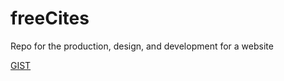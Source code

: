 # freeCites
Repo for the production, design, and development for a website

[GIST](https://gist.github.com/Ehawk82/db3fd859c808c8019ebcb8dc0a3d6625)